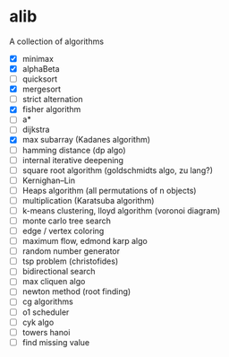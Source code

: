 # alib

A collection of algorithms

- [x] minimax
- [x] alphaBeta
- [ ] quicksort
- [x] mergesort
- [ ] strict alternation
- [x] fisher algorithm
- [ ] a\*
- [ ] dijkstra
- [x] max subarray (Kadanes algorithm)
- [ ] hamming distance (dp algo)
- [ ] internal iterative deepening
- [ ] square root algorithm (goldschmidts algo, zu lang?)
- [ ] Kernighan–Lin
- [ ] Heaps algorithm (all permutations of n objects)
- [ ] multiplication (Karatsuba algorithm)
- [ ] k-means clustering, lloyd algorithm (voronoi diagram)
- [ ] monte carlo tree search
- [ ] edge / vertex coloring
- [ ] maximum flow, edmond karp algo
- [ ] random number generator
- [ ] tsp problem (christofides)
- [ ] bidirectional search
- [ ] max cliquen algo
- [ ] newton method (root finding)
- [ ] cg algorithms
- [ ] o1 scheduler
- [ ] cyk algo
- [ ] towers hanoi
- [ ] find missing value
